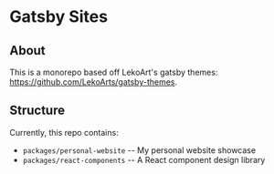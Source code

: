 # Gatsby Sites

## About

This is a monorepo based off LekoArt's gatsby themes: https://github.com/LekoArts/gatsby-themes. 

## Structure

Currently, this repo contains:

* `packages/personal-website` -- My personal website showcase
* `packages/react-components` -- A React component design library
